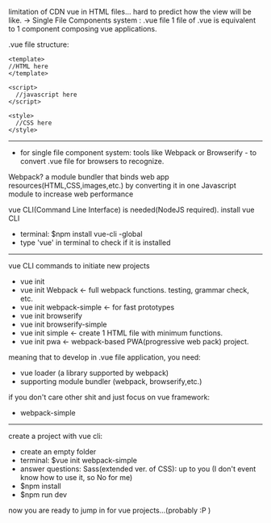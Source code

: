 limitation of CDN vue in HTML files... hard to predict how the view will be like.
-> Single File Components system : .vue file
1 file of .vue is equivalent to 1 component composing vue applications.

.vue file structure:

    <template>
    //HTML here
    </template>

    <script>
      //javascript here
    </script>

    <style>
      //CSS here
    </style>

----------------------
- for single file component system:
tools like Webpack or Browserify - to convert .vue file for browsers to recognize.

<important> Webpack?
a module bundler
that binds web app resources(HTML,CSS,images,etc.)
by converting it in one Javascript module
to increase web performance

vue CLI(Command Line Interface) is needed(NodeJS required).
install vue CLI
- terminal: $npm install vue-cli -global
- type 'vue' in terminal to check if it is installed

----------------------
vue CLI commands
to initiate new projects

- vue init
- vue init Webpack            <- full webpack functions. testing, grammar check, etc.
- vue init webpack-simple     <- for fast prototypes
- vue init browserify          
- vue init browserify-simple
- vue init simple             <- create 1 HTML file with minimum functions.
- vue init pwa                <- webpack-based PWA(progressive web pack) project.


meaning that to develop in .vue file application,
you need:

- vue loader (a library supported by webpack)
- supporting module bundler (webpack, browserify,etc.)

if you don't care other shit and just focus on vue framework:
- webpack-simple

----------------------
create a project with vue cli:
- create an empty folder
- terminal: $vue init webpack-simple
- answer questions: Sass(extended ver. of CSS): up to you (I don't event know how to use it, so No for me)
- $npm install
- $npm run dev


now you are ready to jump in for vue projects...(probably :P )
